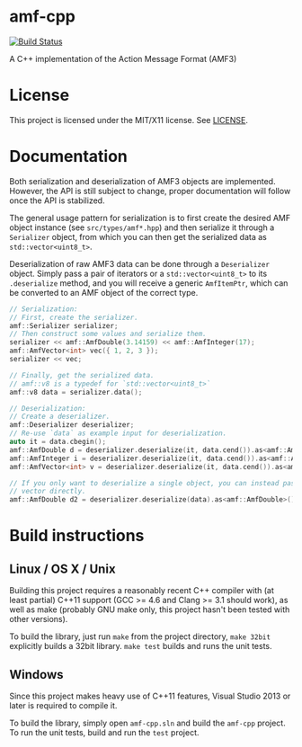 amf-cpp
=======
[![Build Status](https://travis-ci.org/Ventero/amf-cpp.png?branch=master)](https://travis-ci.org/Ventero/amf-cpp)

A C++ implementation of the Action Message Format (AMF3)

# License #

This project is licensed under the MIT/X11 license. See [LICENSE](https://github.com/Ventero/amf-cpp/blob/master/LICENSE).

# Documentation #

Both serialization and deserialization of AMF3 objects are implemented. However,
the API is still subject to change, proper documentation will follow once the
API is stabilized.

The general usage pattern for serialization is to first create the desired AMF
object instance (see `src/types/amf*.hpp`) and then serialize it through a
`Serializer` object, from which you can then get the serialized data as
`std::vector<uint8_t>`.

Deserialization of raw AMF3 data can be done through a `Deserializer` object.
Simply pass a pair of iterators or a `std::vector<uint8_t>` to its `.deserialize`
method, and you will receive a generic `AmfItemPtr`, which can be converted to
an AMF object of the correct type.

```C++
// Serialization:
// First, create the serializer.
amf::Serializer serializer;
// Then construct some values and serialize them.
serializer << amf::AmfDouble(3.14159) << amf::AmfInteger(17);
amf::AmfVector<int> vec({ 1, 2, 3 });
serializer << vec;

// Finally, get the serialized data.
// amf::v8 is a typedef for `std::vector<uint8_t>`
amf::v8 data = serializer.data();

// Deserialization:
// Create a deserializer.
amf::Deserializer deserializer;
// Re-use `data` as example input for deserialization.
auto it = data.cbegin();
amf::AmfDouble d = deserializer.deserialize(it, data.cend()).as<amf::AmfDouble>();
amf::AmfInteger i = deserializer.deserialize(it, data.cend()).as<amf::AmfInteger>();
amf::AmfVector<int> v = deserializer.deserialize(it, data.cend()).as<amf::AmfVector<int>>();

// If you only want to deserialize a single object, you can instead pass in the
// vector directly.
amf::AmfDouble d2 = deserializer.deserialize(data).as<amf::AmfDouble>();
```

# Build instructions #

## Linux / OS X / Unix ##

Building this project requires a reasonably recent C++ compiler with (at least partial)
C++11 support (GCC >= 4.6 and Clang >= 3.1 should work), as well as make (probably
GNU make only, this project hasn't been tested with other versions).

To build the library, just run `make` from the project directory, `make 32bit`
explicitly builds a 32bit library. `make test` builds and runs the unit tests.

## Windows ##

Since this project makes heavy use of C++11 features, Visual Studio 2013 or later
is required to compile it.

To build the library, simply open `amf-cpp.sln` and build the `amf-cpp` project.
To run the unit tests, build and run the `test` project.
